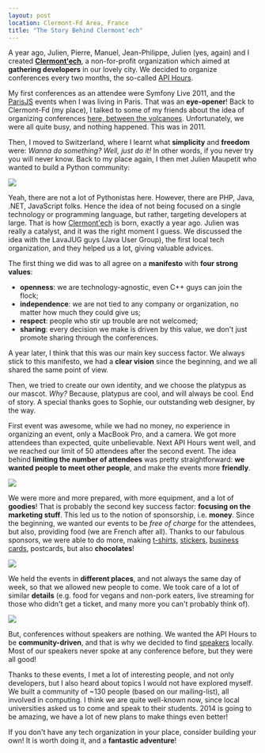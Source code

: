 ```yaml
---
layout: post
location: Clermont-Fd Area, France
title: "The Story Behind Clermont'ech"
---
```


A year ago, Julien, Pierre, Manuel, Jean-Philippe, Julien (yes, again) and I
created [**Clermont'ech**](https://clermontech.org/), a non-for-profit
organization which aimed at **gathering developers** in our lovely city. We
decided to organize conferences every two months, the so-called [API
Hours](https://clermontech.org/api-hours/).

My first conferences as an attendee were Symfony Live 2011, and the
[ParisJS](https://parisjs.org/) events when I was living in Paris. That was an
**eye-opener**! Back to Clermont-Fd (my place), I talked to some of my friends
about the idea of organizing conferences [here, between the
volcanoes](https://en.wikipedia.org/wiki/Massif_Central). Unfortunately,
we were all quite busy, and nothing happened. This was in 2011.

Then, I moved to Switzerland, where I learnt what **simplicity** and **freedom**
were: _Wanna do something? Well, just do it!_ In other words, if you never try
you will never know. Back to my place again, I then met Julien Maupetit who
wanted to build a Python community:

![](/images/posts/haha.jpg)

Yeah, there are not a lot of Pythonistas here. However, there are PHP, Java,
.NET, JavaScript folks. Hence the idea of not being focused on a single
technology or programming language, but rather, targeting developers at large.
That is how [Clermont'ech](https://clermontech.org) is born, exactly a year ago.
Julien was really a catalyst, and it was the right moment I guess. We discussed
the idea with the LavaJUG guys (Java User Group), the first local tech
organization, and they helped us a lot, giving valuable advices.

The first thing we did was to all agree on a **manifesto** with **four strong
values**:

- **openness**: we are technology-agnostic, even C++ guys can join the flock;
- **independence**: we are not tied to any company or organization, no matter
  how much they could give us;
- **respect**: people who stir up trouble are not welcomed;
- **sharing**: every decision we make is driven by this value, we don't just
  promote sharing through the conferences.

A year later, I think that this was our main key success factor. We always stick
to this manifesto, we had a **clear vision** since the beginning, and we all
shared the same point of view.

Then, we tried to create our own identity, and we choose the platypus as our
mascot. _Why?_ Because, platypus are cool, and will always be cool. End of
story. A special thanks goes to Sophie, our outstanding web designer, by the
way.

First event was awesome, while we had no money, no experience in organizing an
event, only a MacBook Pro, and a camera. We got more attendees than expected,
quite unbelievable. Next API Hours went well, and we reached our limit of 50
attendees after the second event. The idea behind **limiting the number of
attendees** was pretty straightforward: **we wanted people to meet other
people**, and make the events more **friendly**.

[![](/images/posts/apihours.jpg)](https://www.flickr.com/photos/96523012@N07/)

We were more and more prepared, with more equipment, and a lot of **goodies**!
That is probably the second key success factor: **focusing on the marketing
stuff**. This led us to the notion of sponsorship, i.e. **money**. Since the
beginning, we wanted our events to be _free of charge_ for the attendees, but
also, providing food (we are French after all). Thanks to our fabulous sponsors,
we were able to do more, making
[t-shirts](https://www.flickr.com/photos/96523012@N07/10455746815/in/set-72157636366078485),
[stickers](https://www.flickr.com/photos/96523012@N07/10696881453/in/set-72157637356442883),
[business
cards](https://www.flickr.com/photos/96523012@N07/10696880443/in/set-72157637356442883),
postcards, but also **chocolates**!

[![](/images/posts/apihours-2.jpg)](https://www.flickr.com/photos/96523012@N07/)

We held the events in **different places**, and not always the same day of week,
so that we allowed new people to come. We took care of a lot of similar
**details** (e.g. food for vegans and non-pork eaters, live streaming for those
who didn't get a ticket, and many more you can't probably think of).

[![](/images/posts/apihours-3.jpg)](https://www.flickr.com/photos/96523012@N07/)

But, conferences without speakers are nothing. We wanted the API Hours to be
**community-driven**, and that is why we decided to find
[speakers](https://clermontech.org/talks/) locally. Most of our speakers never
spoke at any conference before, but they were all good!

Thanks to these events, I met a lot of interesting people, and not only
developers, but I also heard about topics I would not have explored myself. We
built a community of ~130 people (based on our mailing-list), all involved in
computing. I think we are quite well-known now, since local universities asked
us to come and speak to their students. 2014 is going to be amazing, we have a
lot of new plans to make things even better!

If you don't have any tech organization in your place, consider building your
own! It is worth doing it, and a **fantastic adventure**!
